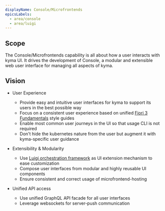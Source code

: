 ```yaml
---
displayName: Console/Microfrontends
epicsLabels:
  - area/console
  - area/luigi
---
```


## Scope

The Console/Microfrontends capability is all about how a user interacts with kyma UI. It drives the development of Console, a modular and extensible web user interface for managing all aspects of kyma.

## Vision

* User Experience

    * Provide easy and intuitive user interfaces for kyma to support its users in the best possible way
    * Focus on a consistent user experience based on unified [Fiori 3 Fundamentals](https://sap.github.io/fundamental/components/index.html) style guides
    * Enable most common user journeys in the UI so that usage CLI is not required
    * Don't hide the kubernetes nature from the user but augment it with kyma-specific user guidance

* Extensibility & Modularity

    * Use [Luigi orchestration framework](https://github.com/kyma-project/luigi) as UI extension mechanism to ease customization
    * Compose user interfaces from modular and highly reusable UI components
    * Ensure consistent and correct usage of microfrontend-hosting

* Unified API access
    
    * Use unified GraphQL API facade for all user interfaces
    * Leverage websockets for server-push communication   

